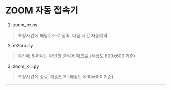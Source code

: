ZOOM 자동 접속기
=====================
1. zoom_re.py
  > 특정시간에 해당주소로 접속. 다음 시간 자동예약
2. m2cro.py
  > 중간에 일어나는 확인창 클릭용 매크로 (해상도 800x600 기준)
3. zoom_kill.py
  > 특정시간에 종료. 매일반복 (해상도 800x600 기준)

* * *
